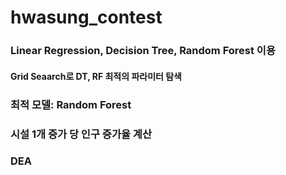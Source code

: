# hwasung_contest


### Linear Regression, Decision Tree, Random Forest 이용
#### Grid Seaarch로 DT, RF 최적의 파라미터 탐색
### 최적 모델: Random Forest
### 시설 1개 증가 당 인구 증가율 계산

### DEA
